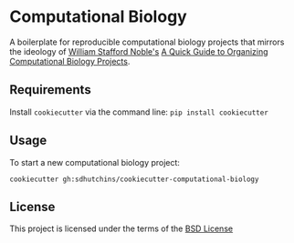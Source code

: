 Computational Biology
======================

A boilerplate for reproducible computational biology projects that mirrors the ideology of [William Stafford Noble's](https://github.com/wsnoble) [A Quick Guide to Organizing Computational Biology Projects](http://journals.plos.org/ploscompbiol/article?id=10.1371/journal.pcbi.1000424).

Requirements
------------
Install `cookiecutter` via the command line: `pip install cookiecutter`

Usage
-----
To start a new computational biology project:

`cookiecutter gh:sdhutchins/cookiecutter-computational-biology`

License
-------
This project is licensed under the terms of the [BSD License](/LICENSE)
